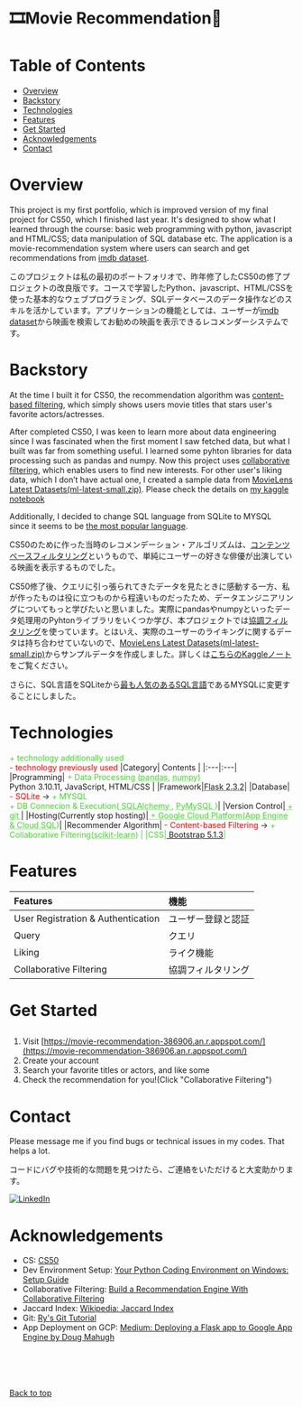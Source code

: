 # 🎞️Movie Recommendation🍿

# Table of Contents

- [Overview](#overview)
- [Backstory](#backstory)
- [Technologies](#technologies)
- [Features](#features)
- [Get Started](#get_started)
- [Acknowledgements](#acknowledgements)
- [Contact](#contact)

# Overview
This project is my first portfolio, which is improved version of my final project for CS50, which I finished last year. It's designed to show what I learned through the course: basic web programming with python, javascript and HTML/CSS; data manipulation of SQL database etc. The application is a movie-recommendation system where users can search and get recommendations from [imdb dataset](https://www.imdb.com/?ref_=nv_home). 

このプロジェクトは私の最初のポートフォリオで、昨年修了したCS50の修了プロジェクトの改良版です。コースで学習したPython、javascript、HTML/CSSを使った基本的なウェブプログラミング、SQLデータベースのデータ操作などのスキルを活かしています。アプリケーションの機能としては、ユーザーが[imdb dataset](https://www.imdb.com/?ref_=nv_home)から映画を検索してお勧めの映画を表示できるレコメンダーシステムです。

# Backstory
At the time I built it for CS50, the recommendation algorithm was [content-based filtering](https://developers.google.com/machine-learning/recommendation/content-based/basics), which simply shows users movie titles that stars user's favorite actors/actresses. 

After completed CS50, I was keen to learn more about data engineering since I was fascinated when the first moment I saw fetched data, but what I built was far from something useful. I learned some pyhton libraries for data processing such as pandas and numpy. Now this project uses [collaborative filtering](https://en.wikipedia.org/wiki/Collaborative_filtering), which enables users to find new interests. For other user's liking data, which I don’t have actual one, I created a sample data from [MovieLens Latest Datasets(ml-latest-small.zip)](https://grouplens.org/datasets/movielens/latest/). Please check the details on [my kaggle notebook](https://www.kaggle.com/code/hajiiz/collab-sample-data)

Additionally, I decided to change SQL language from SQLite to MYSQL since it seems to be [the most popular language](https://www.datacamp.com/blog/sql-server-postgresql-mysql-whats-the-difference-where-do-i-start). 

CS50のために作った当時のレコメンデーション・アルゴリズムは、[コンテンツベースフィルタリング](https://developers.google.com/machine-learning/recommendation/content-based/basics)というもので、単純にユーザーの好きな俳優が出演している映画を表示するものでした。

CS50修了後、クエリに引っ張られてきたデータを見たときに感動する一方、私が作ったものは役に立つものから程遠いものだったため、データエンジニアリングについてもっと学びたいと思いました。実際にpandasやnumpyといったデータ処理用のPyhtonライブラリをいくつか学び、本プロジェクトでは[協調フィルタリング](https://en.wikipedia.org/wiki/Collaborative_filtering)を使っています。とはいえ、実際のユーザーのライキングに関するデータは持ち合わせていないので、[MovieLens Latest Datasets(ml-latest-small.zip)](https://grouplens.org/datasets/movielens/latest/)からサンプルデータを作成しました。詳しくは[こちらのKaggleノート](https://www.kaggle.com/code/hajiiz/collab-sample-data)をご覧ください。

さらに、SQL言語をSQLiteから[最も人気のあるSQL言語](https://www.datacamp.com/blog/sql-server-postgresql-mysql-whats-the-difference-where-do-i-start)であるMYSQLに変更することにしました。

# Technologies
<span style="color:#44D62C"> + technology additionally used </span><br />
<span style="color:red"> - technology previously used </span>
|Category| Contents |
|:---|:---|
|Programming|  <span style="color:#44D62C">+ Data Processing (<a href="https://pandas.pydata.org/" style="color:#44D62C; text-decoration: underline;text-decoration-style: dotted;">pandas</a>, <a href="https://numpy.org/doc/stable/index.html" style="color:#44D62C; text-decoration: underline;text-decoration-style: dotted;">numpy</a>)</span><br />Python 3.10.11, JavaScript, HTML/CSS |
|Framework|<a href="https://flask.palletsprojects.com/en/2.3.x/" style="color:#44D62C text-decoration: underline;text-decoration-style: dotted;">Flask 2.3.2</a>|
|Database|<span style="color:red"> - SQLite </span> -> <span style="color:#44D62C"> + MYSQL </span><br /><span style="color:#44D62C">+ DB Connecion & Execution(<a href="https://www.sqlalchemy.org/" style="color:#44D62C; text-decoration: underline;text-decoration-style: dotted;"> SQLAlchemy </a>, <a href="https://pypi.org/project/pymysql/" style="color:#44D62C; text-decoration: underline;text-decoration-style: dotted;"> PyMySQL </a>)</span>|
|Version Control|<a href="https://git-scm.com/" style="color:#44D62C; text-decoration: underline;text-decoration-style: dotted;"> + git </a>|
|Hosting(Currently stop hosting)|<a href="https://cloud.google.com/" style="color:#44D62C; text-decoration: underline;text-decoration-style: dotted;"> + Google Cloud Platform(App Engine & Cloud SQL)</a>|
|Recommender Algorithm|<span style="color:red"> - Content-based Filtering</span> -> <span style="color:#44D62C"> + Collaborative Filtering(<a href="https://scikit-learn.org/stable/" style="color:#44D62C; text-decoration: underline;text-decoration-style: dotted;">scikit-learn</a>) |
|CSS|<a href="https://getbootstrap.com/"> Bootstrap 5.1.3</a>|

# Features
| Features|機能|
|:----|:----|
|User Registration & Authentication |ユーザー登録と認証|
|Query |クエリ|
|Liking　|ライク機能|
|Collaborative Filtering　|協調フィルタリング|

# Get Started
## 
1. Visit [https://movie-recommendation-386906.an.r.appspot.com/](https://movie-recommendation-386906.an.r.appspot.com/)
2. Create your account
3. Search your favorite titles or actors, and like some
4. Check the recommendation for you!(Click "Collaborative Filtering")

# Contact
Please message me if you find bugs or technical issues in my codes. That helps a lot.

コードにバグや技術的な問題を見つけたら、ご連絡をいただけると大変助かります。
<!-- TODO: Include icons and links to your RELEVANT, PROFESSIONAL 'DEV-ORIENTED' social media. LinkedIn and dev.to are minimum. -->
[![LinkedIn](https://img.shields.io/badge/linkedin-%230077B5.svg?style=for-the-badge&logo=linkedin&logoColor=white)](https://www.linkedin.com/in/hajime-ozawa-041884155/)

# Acknowledgements

<!-- TODO: List any blog posts, tutorials or plugins that you may have used to complete the project. Only list those that had a significant impact. Obviously, we all 'Google' stuff while working on our things, but maybe something in particular stood out as a 'major contributor' to your skill set for this project. -->
- CS: [CS50](https://pll.harvard.edu/course/cs50-introduction-computer-science)
- Dev Environment Setup: [Your Python Coding Environment on Windows: Setup Guide](https://realpython.com/python-coding-setup-windows/#understanding-the-path-environment-variable)
- Collaborative Filtering: [Build a Recommendation Engine With Collaborative Filtering](https://realpython.com/build-recommendation-engine-collaborative-filtering/)
- Jaccard Index: [Wikipedia: Jaccard Index](https://en.wikipedia.org/wiki/Jaccard_index)
- Git: [Ry's Git Tutorial](https://hamwaves.com/collaboration/doc/rypress.com/index.html)
- App Deployment on GCP: [Medium: Deploying a Flask app to Google App Engine by Doug Mahugh](https://medium.com/@dmahugh_70618/deploying-a-flask-app-to-google-app-engine-faa883b5ffab)
<br />
<br />
<br />
<br />
<a href="#top">Back to top</a>
